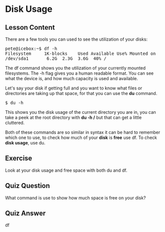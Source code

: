 # Disk Usage

## Lesson Content

There are a few tools you can used to see the utilization of your disks: 

<pre>
pete@icebox:~$ df -h
Filesystem     1K-blocks    Used Available Use% Mounted on
/dev/sda1       6.2G  2.3G  3.6G  40% /
</pre>

The df command shows you the utilization of your currently mounted filesystems. The -h flag gives you a human readable format. You can see what the device is, and how much capacity is used and available. 

Let's say your disk if getting full and you want to know what files or directories are taking up that space, for that you can use the <b>du</b> command. 

<pre>$ du -h</pre>

This shows you the disk usage of the current directory you are in, you can take a peek at the root directory with <b>du -h /</b> but that can get a little cluttered.

Both of these commands are so similar in syntax it can be hard to remember which one to use, to check how much of your <b>disk</b> is <b>free</b> use df. To check <b>disk usage</b>, use du. 

## Exercise

Look at your disk usage and free space with both du and df. 

## Quiz Question

What command is use to show how much space is free on your disk?

## Quiz Answer

df